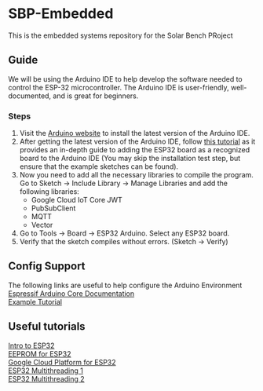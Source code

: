 # SBP-Embedded
This is the embedded systems repository for the Solar Bench PRoject

## Guide
We will be using the Arduino IDE to help develop the software needed to control the ESP-32 microcontroller. The Arduino IDE is user-friendly,
well-documented, and is great for beginners.

### Steps
1) Visit the [Arduino website](https://www.arduino.cc/en/software) to install the latest version of the Arduino IDE.  
2) After getting the latest version of the Arduino IDE, follow [this tutorial](https://randomnerdtutorials.com/installing-the-esp32-board-in-arduino-ide-windows-instructions/) as it provides an in-depth guide to adding the ESP32 board as a recognized board to the Arduino IDE (You may skip the installation test step, but ensure that the example sketches can be found).
3) Now you need to add all the necessary libraries to compile the program. Go to Sketch -> Include Library -> Manage Libraries and add the following libraries:  
    - Google Cloud IoT Core JWT  
    - PubSubClient  
    - MQTT 
    - Vector 
4) Go to Tools -> Board -> ESP32 Arduino. Select any ESP32 board.
5) Verify that the sketch compiles without errors. (Sketch -> Verify)

## Config Support
The following links are useful to help configure the Arduino Environment  
[Espressif Arduino Core Documentation](https://docs.espressif.com/projects/arduino-esp32/en/latest/index.html)  
[Example Tutorial](https://www.instructables.com/How-to-Add-WiFi-Control-to-Any-Project-ESP32-Begin/)  


## Useful tutorials  
[Intro to ESP32](https://www.electronicshub.org/getting-started-with-esp32/)  
[EEPROM for ESP32](https://randomnerdtutorials.com/esp32-flash-memory/)  
[Google Cloud Platform for ESP32](https://www.youtube.com/watch?v=lRX8O1tzkpA)  
[ESP32 Multithreading 1](https://randomnerdtutorials.com/esp32-dual-core-arduino-ide/)  
[ESP32 Multithreading 2](https://www.instructables.com/ESP32-With-Arduino-IDE-Multi-Core-Programming/)

